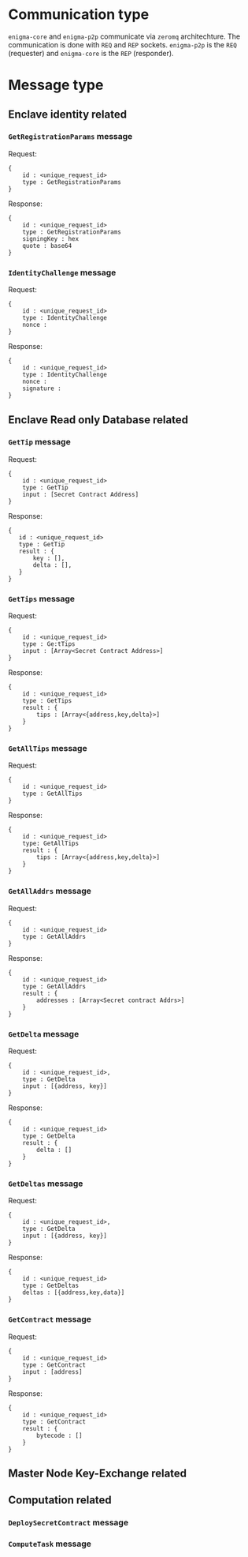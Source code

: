 # Communication type 
`enigma-core` and `enigma-p2p` communicate via `zeromq` architechture.
The communication is done with `REQ` and `REP` sockets.
`enigma-p2p` is the `REQ` (requester) and `enigma-core` is the `REP` (responder).

# Message type

## Enclave identity related

### `GetRegistrationParams` message 
Request: 

```
{
    id : <unique_request_id>
    type : GetRegistrationParams
}
```
Response: 
```
{
    id : <unique_request_id>
    type : GetRegistrationParams
    signingKey : hex 
    quote : base64 
}
```

### `IdentityChallenge` message 

Request:

```
{
    id : <unique_request_id>
    type : IdentityChallenge
    nonce : 
}
```
Response:
```
{
    id : <unique_request_id>
    type : IdentityChallenge
    nonce :
    signature :  
}
```
## Enclave Read only Database related 

### `GetTip` message 
Request:
```
{
    id : <unique_request_id>
    type : GetTip 
    input : [Secret Contract Address]
}
```
Response:
```
{
   id : <unique_request_id>
   type : GetTip 
   result : {
       key : [],
       delta : [],
   }
}
```
### `GetTips` message 

Request:
```
{
    id : <unique_request_id>
    type : Ge:tTips 
    input : [Array<Secret Contract Address>]
}
```
Response:
```
{
    id : <unique_request_id>
    type : GetTips 
    result : {
        tips : [Array<{address,key,delta}>]
    }
}
```
### `GetAllTips` message
Request:
```
{
    id : <unique_request_id>
    type : GetAllTips 
}
```
Response:
```
{
    id : <unique_request_id>
    type: GetAllTips
    result : {
        tips : [Array<{address,key,delta}>]
    }
}
```
### `GetAllAddrs` message
Request:
```
{
    id : <unique_request_id>
    type : GetAllAddrs
}
```
Response:
```
{
    id : <unique_request_id>
    type : GetAllAddrs
    result : {
        addresses : [Array<Secret contract Addrs>]
    }
}
```
### `GetDelta` message 
Request: 
```
{
    id : <unique_request_id>,
    type : GetDelta 
    input : [{address, key}]
}
```
Response: 
```
{
    id : <unique_request_id>
    type : GetDelta
    result : {
        delta : []
    }
}
```
### `GetDeltas` message 
Request: 
```
{
    id : <unique_request_id>,
    type : GetDelta 
    input : [{address, key}]
}
```
Response: 
```
{
    id : <unique_request_id>
    type : GetDeltas
    deltas : [{address,key,data}]
}
```
### `GetContract` message 
Request: 
```
{
    id : <unique_request_id>
    type : GetContract
    input : [address]
}
```
Response: 
```
{
    id : <unique_request_id>
    type : GetContract
    result : {
        bytecode : []
    }
}
```

## Master Node Key-Exchange related 

## Computation related 

### `DeploySecretContract` message 

### `ComputeTask` message 






















